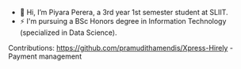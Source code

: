 - 👋 Hi, I’m Piyara Perera, a 3rd year 1st semester student at SLIIT.
- ⚡ I'm pursuing a BSc Honors degree in Information Technology (specialized in Data Science).

Contributions:
https://github.com/pramudithamendis/Xpress-Hirely - Payment management
